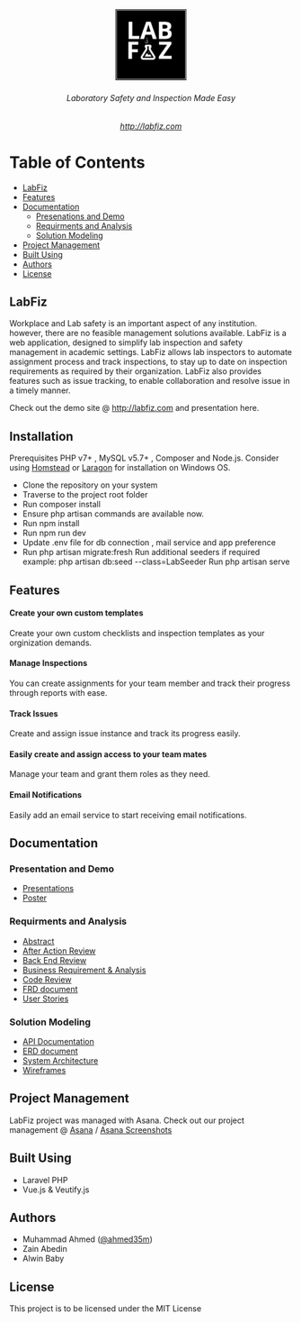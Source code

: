 <div align="center">
<img src="Documentation/Logo/labfiz_logo_hd.png"  width="25%" height="auto">
 
 ###### Laboratory Safety and Inspection Made Easy
 ###### http://labfiz.com
 </div>
 
# Table of Contents 
- [LabFiz](#labfiz)
- [Features](#features)
- [Documentation](#documentation)
  * [Presenations and Demo](#presenations-and-demo)
  * [Requirments and Analysis](#requriments-and-analysis)
  * [Solution Modeling](#solution-modeling)
- [Project Management](#project-management)
- [Built Using](#built-using)
- [Authors](#authors)
- [License](#license)


 ## LabFiz
Workplace and Lab safety is an important aspect of any institution. however, there are no feasible management solutions available. LabFiz is a web application, designed to simplify lab inspection and safety management in academic settings. LabFiz allows lab inspectors to automate assignment process and track inspections, to stay up to date on inspection requirements as required by their organization. LabFiz also provides features such as issue tracking, to enable collaboration and resolve issue in a timely manner.

Check out the demo site @ http://labfiz.com and presentation here.

## Installation

Prerequisites PHP v7+ , MySQL v5.7+ , Composer and Node.js. Consider using [Homstead](https://laravel.com/docs/7.x/homestead) or [Laragon](https://laragon.org) for installation on Windows OS.
- Clone the repository on your system
- Traverse to the project root folder
- Run composer install
- Ensure php artisan commands are available now.
- Run npm install
- Run npm run dev
- Update .env file for db connection , mail service and app preference
- Run php artisan migrate:fresh
Run additional seeders if required example:
php artisan db:seed --class=LabSeeder
Run php artisan serve

 ## Features
 
 #### Create your own custom templates
  Create your own custom checklists and inspection templates as your orginization demands.

 #### Manage Inspections
  You can create assignments for your team member and track their progress through reports with ease.

 #### Track Issues
  Create and assign issue instance and track its progress easily.
  
 #### Easily create and assign access to your team mates
  Manage your team and grant them roles as they need.
  
 #### Email Notifications
  Easily add an email service to start receiving email notifications.


## Documentation

### Presentation and Demo
 - [Presentations](https://github.com/Capstone2019-ZAM/LabFiz/tree/master/Documentation/Presentations)
 - [Poster](https://github.com/Capstone2019-ZAM/Capstone/blob/master/Documentation/Poster.png)

### Requirments and Analysis
 - [Abstract](https://github.com/Capstone2019-ZAM/LabFiz/blob/master/Documentation/Abstract.pdf)
 - [After Action Review](https://github.com/Capstone2019-ZAM/LabFiz/blob/master/Documentation/after_reveiw.pdf)
 - [Back End Review](https://github.com/Capstone2019-ZAM/LabFiz/blob/master/Documentation/backend_review.md)
 - [Business Requirement & Analysis](https://github.com/Capstone2019-ZAM/LabFiz/blob/master/Documentation/BusinessRequirementandProposal.pdf)
 - [Code Review](https://github.com/Capstone2019-ZAM/LabFiz/blob/master/Documentation/Code%20Review.pdf)
 - [FRD document](https://github.com/Capstone2019-ZAM/LabFiz/blob/master/Documentation/Functional%20Requirements%20Document.pdf)
 - [User Stories](https://github.com/Capstone2019-ZAM/Capstone/blob/master/Documentation/User%20Stories.xlsx)
 ### Solution Modeling
 - [API Documentation](https://github.com/Capstone2019-ZAM/Capstone/blob/master/Documentation/API2.md)
 - [ERD document](https://github.com/Capstone2019-ZAM/LabFiz/blob/master/Documentation/ERD%20Updated.png)
 - [System Architecture](https://github.com/Capstone2019-ZAM/Capstone/blob/master/Documentation/System%20Architectural%20V2%20(2).png)
 - [Wireframes](https://github.com/Capstone2019-ZAM/Capstone/blob/master/Documentation/Wireframe%20-%20Coordinator%20(2).svg)
 ## Project Management
   LabFiz project was managed with Asana. Check out our project management @ [Asana](https://app.asana.com/0/1139874116808383) / [Asana Screenshots](https://github.com/Capstone2019-ZAM/Capstone/tree/master/Documentation/Asana%20Screenshots)
   
 ## Built Using
  - Laravel PHP
  - Vue.js & Veutify.js
 
## Authors 
- 	Muhammad Ahmed  ([@ahmed35m](https://github.com/ahmed35m))
-  Zain Abedin
-  Alwin Baby

## License 
 This project is to be licensed under the MIT License
 

